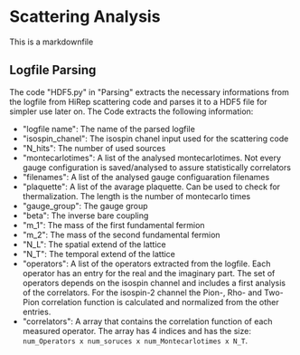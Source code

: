 # Scattering Analysis

This is a markdownfile

## Logfile Parsing

The code "HDF5.py" in "Parsing" extracts the necessary informations from the logfile from HiRep scattering code and parses it to a HDF5 file for simpler use later on. The Code extracts the following information:

- "logfile name": The name of the parsed logfile 
- "isospin_chanel": The isospin chanel input used for the scattering code
- "N_hits": The number of used sources
- "montecarlotimes": A list of the analysed montecarlotimes. Not every gauge configuration is saved/analysed to assure statistically correlators
- "filenames": A list of the analysed gauge configuaration filenames
- "plaquette": A list of the avarage plaquette. Can be used to check for thermalization. The length is the number of montecarlo times
- "gauge_group": The gauge group
- "beta": The inverse bare coupling
- "m_1": The mass of the first fundamental fermion
- "m_2": The mass of the second fundamental fermion
- "N_L": The spatial extend of the lattice
- "N_T": The temporal extend of the lattice
- "operators": A list of the operators extracted from the logfile. Each operator has an entry for the real and the imaginary part. The set of operators depends on the isospin channel and includes a first analysis of the correlators. For the isospin-2 channel the Pion-, Rho- and Two-Pion correlation function is calculated and normalized from the other entries.
- "correlators": A array that contains the correlation function of each measured operator. The array has 4 indices and has the size: ```num_Operators x num_soruces x num_Montecarlotimes x N_T```.
